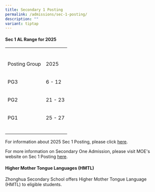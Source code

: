 ```yaml
---
title: Secondary 1 Posting
permalink: /admissions/sec-1-posting/
description: ""
variant: tiptap
---
```

<h4><strong>Sec 1 AL Range for 2025</strong></h4>
<table style="minWidth: 50px">
<colgroup>
<col>
<col>
</colgroup>
<tbody>
<tr>
<th rowspan="1" colspan="1">
<p></p>
</th>
<th rowspan="1" colspan="1">
<p></p>
</th>
</tr>
<tr>
<td rowspan="1" colspan="1">
<p>Posting Group</p>
</td>
<td rowspan="1" colspan="1">
<p>2025</p>
</td>
</tr>
<tr>
<td rowspan="1" colspan="1">
<p>PG3</p>
</td>
<td rowspan="1" colspan="1">
<p>6 - 12</p>
</td>
</tr>
<tr>
<td rowspan="1" colspan="1">
<p>PG2</p>
</td>
<td rowspan="1" colspan="1">
<p>21 - 23</p>
</td>
</tr>
<tr>
<td rowspan="1" colspan="1">
<p>PG1</p>
</td>
<td rowspan="1" colspan="1">
<p>25 - 27</p>
</td>
</tr>
<tr>
<td rowspan="1" colspan="1">
<p></p>
</td>
<td rowspan="1" colspan="1">
<p></p>
</td>
</tr>
</tbody>
</table>
<p>For information about 2025 Sec 1 Posting, please click <a href="https://sites.google.com/moe.edu.sg/2025zhonghuasec1infoportal" rel="noopener noreferrer nofollow" target="_blank">here</a>.</p>
<p>For more information on Secondary One Admission, please visit MOE's website
on Sec 1 Posting&nbsp;<a href="https://moe.gov.sg/secondary/s1-posting/" rel="noopener noreferrer nofollow" target="_blank">here</a>.</p>
<h4><strong>Higher Mother Tongue Languages (HMTL)</strong></h4>
<p>Zhonghua Secondary School offers Higher Mother Tongue Language (HMTL)
to eligible students.</p>